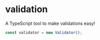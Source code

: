 # validation

A TypeScript tool to make validations easy!

```ts
const validator = new Validator();
```
